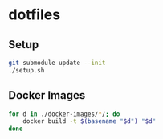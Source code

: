 dotfiles
========

Setup
-----

```bash
git submodule update --init
./setup.sh
```

Docker Images
-------------

```bash
for d in ./docker-images/*/; do
    docker build -t $(basename "$d") "$d"
done
```
